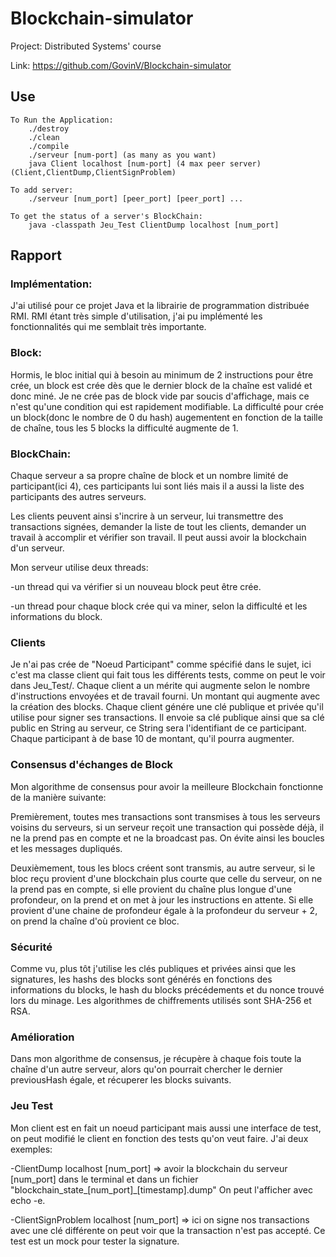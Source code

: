 # Blockchain-simulator
Project: Distributed Systems' course

Link: https://github.com/GovinV/Blockchain-simulator

## 		Use
    To Run the Application: 
    	./destroy
    	./clean
		./compile
		./serveur [num-port] (as many as you want)
		java Client localhost [num-port] (4 max peer server) (Client,ClientDump,ClientSignProblem)

	To add server:
		./serveur [num_port] [peer_port] [peer_port] ...

	To get the status of a server's BlockChain:
		java -classpath Jeu_Test ClientDump localhost [num_port]


##		Rapport

###		Implémentation:

J'ai utilisé pour ce projet Java et la librairie de programmation distribuée RMI.
RMI étant très simple d'utilisation, j'ai pu implémenté les fonctionnalités 
qui me semblait très importante.

###		Block:
	
Hormis, le bloc initial qui à besoin au minimum de 2 instructions pour être crée, 
un block est crée dès que le dernier block de la chaîne est validé et donc miné.
Je ne crée pas de block vide par soucis d'affichage, mais ce n'est qu'une condition
qui est rapidement modifiable.
La difficulté pour crée un block(donc le nombre de 0 du hash) augementent
en fonction de la taille de chaîne, tous les 5 blocks la difficulté augmente
de 1.

###		BlockChain:

Chaque serveur a sa propre chaîne de block et un nombre limité de participant(ici 4), 
ces participants lui sont liés mais il a aussi la liste des participants des autres serveurs.

Les clients peuvent ainsi s'incrire à un serveur, lui transmettre des transactions signées,
demander la liste de tout les clients, demander un travail à accomplir et vérifier son travail.
Il peut aussi avoir la blockchain d'un serveur.

Mon serveur utilise deux threads:

-un thread qui va vérifier si un nouveau block peut être crée.

-un thread pour chaque block crée qui va miner, selon la difficulté et les informations du block.

###		Clients

Je n'ai pas crée de "Noeud Participant" comme spécifié dans le sujet, 
ici c'est ma classe client qui fait tous les différents tests, 
comme on peut le voir dans Jeu_Test/.
Chaque client a un mérite qui augmente selon le nombre d'instructions envoyées et de travail
fourni. Un montant qui augmente avec la création des blocks.
Chaque client génére une clé publique et privée qu'il utilise pour signer ses
transactions. Il envoie sa clé publique ainsi que sa clé public en String au serveur,
ce String sera l'identifiant de ce participant. Chaque participant à de base 10 de montant, 
qu'il pourra augmenter.

###		Consensus d'échanges de Block

Mon algorithme de consensus pour avoir la meilleure Blockchain fonctionne 
de la manière suivante:

Premièrement, toutes mes transactions sont transmises à tous 
les serveurs voisins du serveurs, 
si un serveur reçoit une transaction qui possède déjà, 
il ne la prend pas en compte et ne la broadcast pas.
On évite ainsi les boucles et les messages dupliqués.

Deuxièmement, tous les blocs créent sont transmis, au autre serveur, 
si le bloc reçu provient d'une blockchain plus courte que celle du serveur,
on ne la prend pas en compte,
si elle provient du chaîne plus longue d'une profondeur, 
on la prend et on met à jour les instructions en attente.
Si elle provient d'une chaine de profondeur égale à la profondeur du serveur + 2, 
on prend la chaîne d'où provient ce bloc.

###		Sécurité

Comme vu, plus tôt j'utilise les clés publiques et privées ainsi que les signatures,
les hashs des blocks sont générés en fonctions des informations du blocks,
le hash du blocks précédements et du nonce trouvé lors du minage.
Les algorithmes de chiffrements utilisés sont SHA-256 et RSA.


###		Amélioration

Dans mon algorithme de consensus, je récupère à chaque fois toute la chaîne 
d'un autre serveur, alors qu'on pourrait chercher le dernier previousHash égale,
et récuperer les blocks suivants.


### 	Jeu Test

Mon client est en fait un noeud participant mais aussi une interface de test, on peut modifié 
le client en fonction des tests qu'on veut faire.
J'ai deux exemples:

-ClientDump localhost [num_port] => avoir la blockchain du serveur [num_port] dans le terminal
et dans un fichier "blockchain_state_[num_port]_[timestamp].dump"
On peut l'afficher avec echo -e.

-ClientSignProblem localhost [num_port] => ici on signe nos transactions avec une clé différente
on peut voir que la transaction n'est pas accepté. Ce test est un mock pour tester la signature.



